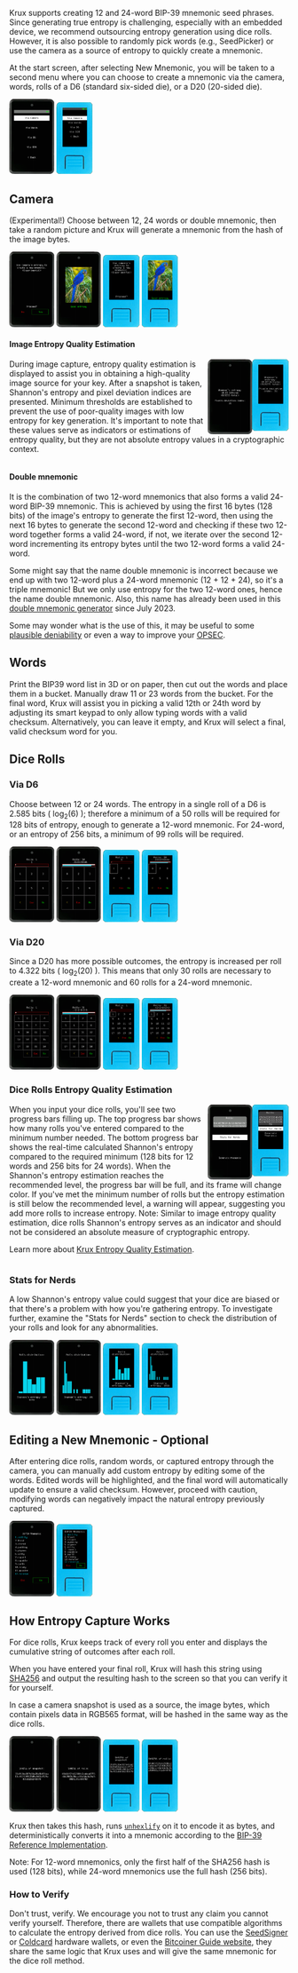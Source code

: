 Krux supports creating 12 and 24-word BIP-39 mnemonic seed phrases. Since generating true entropy is challenging, especially with an embedded device, we recommend outsourcing entropy generation using dice rolls. However, it is also possible to randomly pick words (e.g., SeedPicker) or use the camera as a source of entropy to quickly create a mnemonic.

At the start screen, after selecting New Mnemonic, you will be taken to a second menu where you can choose to create a mnemonic via the camera, words, rolls of a D6 (standard six-sided die), or a D20 (20-sided die).

<img src="../../../img/maixpy_amigo/new-mnemonic-options-300.png" style="width: 16%;">
<img src="../../../img/maixpy_m5stickv/new-mnemonic-options-250.png" style="width: 13%;">

## Camera
(Experimental!) Choose between 12, 24 words or double mnemonic, then take a random picture and Krux will generate a mnemonic from the hash of the image bytes.

<img src="../../../img/maixpy_amigo/new-mnemonic-via-snapshot-prompt-300.png" style="width: 16%;">
<img src="../../../img/maixpy_amigo/new-mnemonic-via-snapshot-capturing-300.png" style="width: 16%;">
<img src="../../../img/maixpy_m5stickv/new-mnemonic-via-snapshot-prompt-250.png" style="width: 13%;">
<img src="../../../img/maixpy_m5stickv/new-mnemonic-via-snapshot-capturing-250.png" style="width: 13%;">

#### Image Entropy Quality Estimation
<img src="../../../img/maixpy_m5stickv/new-mnemonic-via-snapshot-entropy-estimation-250.png" align="right" style="width: 13%;">
<img src="../../../img/maixpy_amigo/new-mnemonic-via-snapshot-entropy-estimation-300.png" align="right" style="width: 16%;">

During image capture, entropy quality estimation is displayed to assist you in obtaining a high-quality image source for your key. After a snapshot is taken, Shannon's entropy and pixel deviation indices are presented. Minimum thresholds are established to prevent the use of poor-quality images with low entropy for key generation. It's important to note that these values serve as indicators or estimations of entropy quality, but they are not absolute entropy values in a cryptographic context.

<div style="clear: both"></div>

#### Double mnemonic
It is the combination of two 12-word mnemonics that also forms a valid 24-word BIP-39 mnemonic. This is achieved by using the first 16 bytes (128 bits) of the image's entropy to generate the first 12-word, then using the next 16 bytes to generate the second 12-word and checking if these two 12-word together forms a valid 24-word, if not, we iterate over the second 12-word incrementing its entropy bytes until the two 12-word forms a valid 24-word.

Some might say that the name double mnemonic is incorrect because we end up with two 12-word plus a 24-word mnemonic (12 + 12 + 24), so it's a triple mnemonic! But we only use entropy for the two 12-word ones, hence the name double mnemonic. Also, this name has already been used in this [double mnemonic generator](https://stepansnigirev.github.io/seed-tools/double_mnemonic.html) since July 2023.

Some may wonder what is the use of this, it may be useful to some [plausible deniability](https://en.bitcoin.it/wiki/Privacy) or even a way to improve your [OPSEC](https://en.wikipedia.org/wiki/Operations_security).

## Words
Print the BIP39 word list in 3D or on paper, then cut out the words and place them in a bucket. Manually draw 11 or 23 words from the bucket.
For the final word, Krux will assist you in picking a valid 12th or 24th word by adjusting its smart keypad to only allow typing words with a valid checksum. Alternatively, you can leave it empty, and Krux will select a final, valid checksum word for you.

## Dice Rolls
### Via D6
Choose between 12 or 24 words. The entropy in a single roll of a D6 is 2.585 bits ( log<sub>2</sub>(6) ); therefore a minimum of a 50 rolls will be required for 128 bits of entropy, enough to generate a 12-word mnemonic. For 24-word, or an entropy of 256 bits, a minimum of 99 rolls will be required.

<img src="../../../img/maixpy_amigo/new-mnemonic-via-d6-roll-1-300.png" style="width: 16%;">
<img src="../../../img/maixpy_amigo/new-mnemonic-via-d6-last-n-rolls-300.png" style="width: 16%;">
<img src="../../../img/maixpy_m5stickv/new-mnemonic-via-d6-roll-1-250.png" style="width: 13%;">
<img src="../../../img/maixpy_m5stickv/new-mnemonic-via-d6-last-n-rolls-250.png" style="width: 13%;">

### Via D20
Since a D20 has more possible outcomes, the entropy is increased per roll to 4.322 bits ( log<sub>2</sub>(20) ). This means that only 30 rolls are necessary to create a 12-word mnemonic and 60 rolls for a 24-word mnemonic.

<img src="../../../img/maixpy_amigo/new-mnemonic-via-d20-roll-1-300.png" style="width: 16%;">
<img src="../../../img/maixpy_amigo/new-mnemonic-via-d20-last-n-rolls-300.png" style="width: 16%;">
<img src="../../../img/maixpy_m5stickv/new-mnemonic-via-d20-roll-1-250.png" style="width: 13%;">
<img src="../../../img/maixpy_m5stickv/new-mnemonic-via-d20-last-n-rolls-250.png" style="width: 13%;">

### Dice Rolls Entropy Quality Estimation
<img src="../../../img/maixpy_m5stickv/new-mnemonic-via-d6-roll-string-250.png" align="right" style="width: 13%;">
<img src="../../../img/maixpy_amigo/new-mnemonic-via-d6-roll-string-300.png" align="right" style="width: 16%;">

When you input your dice rolls, you'll see two progress bars filling up. The top progress bar shows how many rolls you've entered compared to the minimum number needed. The bottom progress bar shows the real-time calculated Shannon's entropy compared to the required minimum (128 bits for 12 words and 256 bits for 24 words). When the Shannon's entropy estimation reaches the recommended level, the progress bar will be full, and its frame will change color. If you've met the minimum number of rolls but the entropy estimation is still below the recommended level, a warning will appear, suggesting you add more rolls to increase entropy.
Note: Similar to image entropy quality estimation, dice rolls Shannon's entropy serves as an indicator and should not be considered an absolute measure of cryptographic entropy.

Learn more about [Krux Entropy Quality Estimation](../features/entropy.md).

<div style="clear: both"></div>

### Stats for Nerds
A low Shannon's entropy value could suggest that your dice are biased or that there's a problem with how you're gathering entropy. To investigate further, examine the "Stats for Nerds" section to check the distribution of your rolls and look for any abnormalities.

<img src="../../../img/maixpy_amigo/new-mnemonic-via-d6-roll-nerd-stats-300.png" style="width: 16%;">
<img src="../../../img/maixpy_amigo/new-mnemonic-via-d20-roll-nerd-stats-300.png" style="width: 16%;">
<img src="../../../img/maixpy_m5stickv/new-mnemonic-via-d6-roll-nerd-stats-250.png" style="width: 13%;">
<img src="../../../img/maixpy_m5stickv/new-mnemonic-via-d20-roll-nerd-stats-250.png" style="width: 13%;">


## Editing a New Mnemonic - Optional
After entering dice rolls, random words, or captured entropy through the camera, you can manually add custom entropy by editing some of the words. Edited words will be highlighted, and the final word will automatically update to ensure a valid checksum. However, proceed with caution, modifying words can negatively impact the natural entropy previously captured.

<img src="../../../img/maixpy_amigo/new-mnemonic-edited-300.png" style="width: 16%;">
<img src="../../../img/maixpy_m5stickv/new-mnemonic-edited-250.png" style="width: 13%;">

## How Entropy Capture Works
For dice rolls, Krux keeps track of every roll you enter and displays the cumulative string of outcomes after each roll. 

When you have entered your final roll, Krux will hash this string using [SHA256](https://en.bitcoin.it/wiki/SHA-256) and output the resulting hash to the screen so that you can verify it for yourself.

In case a camera snapshot is used as a source, the image bytes, which contain pixels data in RGB565 format, will be hashed in the same way as the dice rolls.

<img src="../../../img/maixpy_amigo/new-mnemonic-via-snapshot-sha256-300.png" style="width: 16%;">
<img src="../../../img/maixpy_amigo/new-mnemonic-via-d6-roll-sha256-300.png" style="width: 16%;">
<img src="../../../img/maixpy_m5stickv/new-mnemonic-via-snapshot-sha256-250.png" style="width: 13%;">
<img src="../../../img/maixpy_m5stickv/new-mnemonic-via-d6-roll-sha256-250.png" style="width: 13%;">

Krux then takes this hash, runs [`unhexlify`](https://docs.python.org/3/library/binascii.html#binascii.unhexlify) on it to encode it as bytes, and deterministically converts it into a mnemonic according to the [BIP-39 Reference Implementation](https://github.com/trezor/python-mnemonic/blob/6b7ebdb3624bbcae1a7b3c5485427a5587795120/src/mnemonic/mnemonic.py#L189-L207).

Note: For 12-word mnemonics, only the first half of the SHA256 hash is used (128 bits), while 24-word mnemonics use the full hash (256 bits).

### How to Verify
Don't trust, verify. We encourage you not to trust any claim you cannot verify yourself. Therefore, there are wallets that use compatible algorithms to calculate the entropy derived from dice rolls. You can use the [SeedSigner](https://seedsigner.com/) or [Coldcard](https://coldcard.com/) hardware wallets, or even the [Bitcoiner Guide website](https://bitcoiner.guide/seed/), they share the same logic that Krux uses and will give the same mnemonic for the dice roll method.
